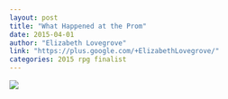 ```yaml
---
layout: post
title: "What Happened at the Prom"
date: 2015-04-01
author: "Elizabeth Lovegrove"
link: "https://plus.google.com/+ElizabethLovegrove/"
categories: 2015 rpg finalist
---
```


![]({{site.url}}/2015images/WhatHappenedattheProm.jpg)